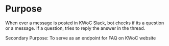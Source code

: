 # Purpose
When ever a message is posted in KWoC Slack, bot checks if its a question or a message. If a question, tries to reply the answer in the thread.

Secondary Purpose: To serve as an endpoint for FAQ on KWoC website

